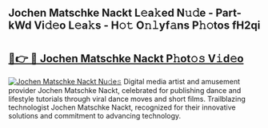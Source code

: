 ## Jochen Matschke Nackt L𝚎a𝚔ed N𝚞𝚍e - Part-kWd Vi𝚍𝚎o L𝚎a𝚔s - H𝚘𝚝 O𝚗𝚕yf𝚊ns P𝚑𝚘tos fH2qi

# <h2><a href="http://kf73vv.oniu.top/?m=Jochen+Matschke+Nackt">🔗👉 🔴 Jochen Matschke Nackt P𝚑ot𝚘𝚜 V𝚒d𝚎o</a></h2>

[![Jochen Matschke Nackt Nu𝚍e𝚜](https://i.imgur.com/0qMVB7G.gif)](http://kf73vv.oniu.top/?m=Jochen+Matschke+Nackt)
Digital media artist and amusement provider Jochen Matschke Nackt, celebrated for publishing dance and lifestyle tutorials through viral dance moves and short films. Trailblazing technologist Jochen Matschke Nackt, recognized for their innovative solutions and commitment to advancing technology.  
